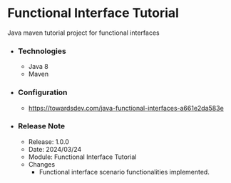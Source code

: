 # Functional Interface Tutorial
Java maven tutorial project for functional interfaces

* ### Technologies
  * Java 8
  * Maven

* ### Configuration
  * https://towardsdev.com/java-functional-interfaces-a661e2da583e

* ### Release Note

  * Release: 1.0.0
  * Date: 2024/03/24
  * Module:  Functional Interface Tutorial
  * Changes
    * Functional interface scenario functionalities implemented.
